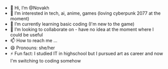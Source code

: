 - 👋 Hi, I’m @Novakh
- 👀 I’m interested in tech, ai, anime, games (loving cyberpunk 2077 at the moment)
- 🌱 I’m currently learning basic coding (I'm new to the game)   
- 💞️ I’m looking to collaborate on - have no idea at the moment where I could be useful 
- 📫 How to reach me ...
- 😄 Pronouns: she/her
- ⚡ Fun fact: I studied IT in highschool but I pursued art as career and now I'm switching to coding somehow

<!---
Novakh/Novakh is a ✨ special ✨ repository because its `README.md` (this file) appears on your GitHub profile.
You can click the Preview link to take a look at your changes.
--->
